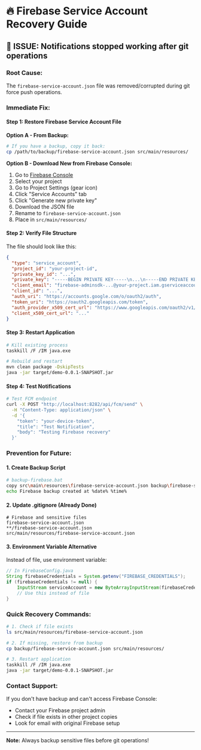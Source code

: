 # 🔥 Firebase Service Account Recovery Guide

## 🚨 **ISSUE:** Notifications stopped working after git operations

### **Root Cause:**
The `firebase-service-account.json` file was removed/corrupted during git force push operations.

### **Immediate Fix:**

#### **Step 1: Restore Firebase Service Account File**

**Option A - From Backup:**
```bash
# If you have a backup, copy it back:
cp /path/to/backup/firebase-service-account.json src/main/resources/
```

**Option B - Download New from Firebase Console:**
1. Go to [Firebase Console](https://console.firebase.google.com/)
2. Select your project
3. Go to Project Settings (gear icon)
4. Click "Service Accounts" tab
5. Click "Generate new private key"
6. Download the JSON file
7. Rename to `firebase-service-account.json`
8. Place in `src/main/resources/`

#### **Step 2: Verify File Structure**
The file should look like this:
```json
{
  "type": "service_account",
  "project_id": "your-project-id",
  "private_key_id": "...",
  "private_key": "-----BEGIN PRIVATE KEY-----\n...\n-----END PRIVATE KEY-----\n",
  "client_email": "firebase-adminsdk-...@your-project.iam.gserviceaccount.com",
  "client_id": "...",
  "auth_uri": "https://accounts.google.com/o/oauth2/auth",
  "token_uri": "https://oauth2.googleapis.com/token",
  "auth_provider_x509_cert_url": "https://www.googleapis.com/oauth2/v1/certs",
  "client_x509_cert_url": "..."
}
```

#### **Step 3: Restart Application**
```bash
# Kill existing process
taskkill /F /IM java.exe

# Rebuild and restart
mvn clean package -DskipTests
java -jar target/demo-0.0.1-SNAPSHOT.jar
```

#### **Step 4: Test Notifications**
```bash
# Test FCM endpoint
curl -X POST "http://localhost:8282/api/fcm/send" \
  -H "Content-Type: application/json" \
  -d '{
    "token": "your-device-token",
    "title": "Test Notification",
    "body": "Testing Firebase recovery"
  }'
```

### **Prevention for Future:**

#### **1. Create Backup Script**
```bash
# backup-firebase.bat
copy src\main\resources\firebase-service-account.json backup\firebase-service-account-backup.json
echo Firebase backup created at %date% %time%
```

#### **2. Update .gitignore (Already Done)**
```
# Firebase and sensitive files
firebase-service-account.json
**/firebase-service-account.json
src/main/resources/firebase-service-account.json
```

#### **3. Environment Variable Alternative**
Instead of file, use environment variable:
```java
// In FirebaseConfig.java
String firebaseCredentials = System.getenv("FIREBASE_CREDENTIALS");
if (firebaseCredentials != null) {
    InputStream serviceAccount = new ByteArrayInputStream(firebaseCredentials.getBytes());
    // Use this instead of file
}
```

### **Quick Recovery Commands:**
```bash
# 1. Check if file exists
ls src/main/resources/firebase-service-account.json

# 2. If missing, restore from backup
cp backup/firebase-service-account.json src/main/resources/

# 3. Restart application
taskkill /F /IM java.exe
java -jar target/demo-0.0.1-SNAPSHOT.jar
```

### **Contact Support:**
If you don't have backup and can't access Firebase Console:
- Contact your Firebase project admin
- Check if file exists in other project copies
- Look for email with original Firebase setup

---
**Note:** Always backup sensitive files before git operations!
